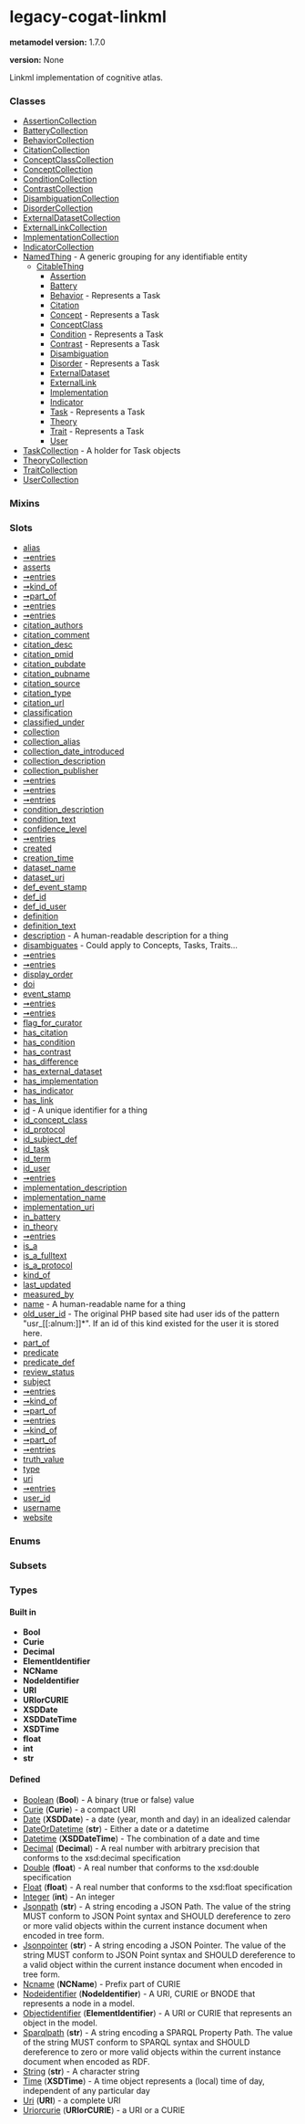 
# legacy-cogat-linkml


**metamodel version:** 1.7.0

**version:** None


Linkml implementation of cognitive atlas.


### Classes

 * [AssertionCollection](AssertionCollection.md)
 * [BatteryCollection](BatteryCollection.md)
 * [BehaviorCollection](BehaviorCollection.md)
 * [CitationCollection](CitationCollection.md)
 * [ConceptClassCollection](ConceptClassCollection.md)
 * [ConceptCollection](ConceptCollection.md)
 * [ConditionCollection](ConditionCollection.md)
 * [ContrastCollection](ContrastCollection.md)
 * [DisambiguationCollection](DisambiguationCollection.md)
 * [DisorderCollection](DisorderCollection.md)
 * [ExternalDatasetCollection](ExternalDatasetCollection.md)
 * [ExternalLinkCollection](ExternalLinkCollection.md)
 * [ImplementationCollection](ImplementationCollection.md)
 * [IndicatorCollection](IndicatorCollection.md)
 * [NamedThing](NamedThing.md) - A generic grouping for any identifiable entity
     * [CitableThing](CitableThing.md)
         * [Assertion](Assertion.md)
         * [Battery](Battery.md)
         * [Behavior](Behavior.md) - Represents a Task
         * [Citation](Citation.md)
         * [Concept](Concept.md) - Represents a Task
         * [ConceptClass](ConceptClass.md)
         * [Condition](Condition.md) - Represents a Task
         * [Contrast](Contrast.md) - Represents a Task
         * [Disambiguation](Disambiguation.md)
         * [Disorder](Disorder.md) - Represents a Task
         * [ExternalDataset](ExternalDataset.md)
         * [ExternalLink](ExternalLink.md)
         * [Implementation](Implementation.md)
         * [Indicator](Indicator.md)
         * [Task](Task.md) - Represents a Task
         * [Theory](Theory.md)
         * [Trait](Trait.md) - Represents a Task
         * [User](User.md)
 * [TaskCollection](TaskCollection.md) - A holder for Task objects
 * [TheoryCollection](TheoryCollection.md)
 * [TraitCollection](TraitCollection.md)
 * [UserCollection](UserCollection.md)

### Mixins


### Slots

 * [alias](alias.md)
 * [➞entries](assertionCollection__entries.md)
 * [asserts](asserts.md)
 * [➞entries](batteryCollection__entries.md)
 * [➞kind_of](battery__kind_of.md)
 * [➞part_of](battery__part_of.md)
 * [➞entries](behaviorCollection__entries.md)
 * [➞entries](citationCollection__entries.md)
 * [citation_authors](citation_authors.md)
 * [citation_comment](citation_comment.md)
 * [citation_desc](citation_desc.md)
 * [citation_pmid](citation_pmid.md)
 * [citation_pubdate](citation_pubdate.md)
 * [citation_pubname](citation_pubname.md)
 * [citation_source](citation_source.md)
 * [citation_type](citation_type.md)
 * [citation_url](citation_url.md)
 * [classification](classification.md)
 * [classified_under](classified_under.md)
 * [collection](collection.md)
 * [collection_alias](collection_alias.md)
 * [collection_date_introduced](collection_date_introduced.md)
 * [collection_description](collection_description.md)
 * [collection_publisher](collection_publisher.md)
 * [➞entries](conceptClassCollection__entries.md)
 * [➞entries](conceptCollection__entries.md)
 * [➞entries](conditionCollection__entries.md)
 * [condition_description](condition_description.md)
 * [condition_text](condition_text.md)
 * [confidence_level](confidence_level.md)
 * [➞entries](contrastCollection__entries.md)
 * [created](created.md)
 * [creation_time](creation_time.md)
 * [dataset_name](dataset_name.md)
 * [dataset_uri](dataset_uri.md)
 * [def_event_stamp](def_event_stamp.md)
 * [def_id](def_id.md)
 * [def_id_user](def_id_user.md)
 * [definition](definition.md)
 * [definition_text](definition_text.md)
 * [description](description.md) - A human-readable description for a thing
 * [disambiguates](disambiguates.md) - Could apply to Concepts, Tasks, Traits...
 * [➞entries](disambiguationCollection__entries.md)
 * [➞entries](disorderCollection__entries.md)
 * [display_order](display_order.md)
 * [doi](doi.md)
 * [event_stamp](event_stamp.md)
 * [➞entries](externalDatasetCollection__entries.md)
 * [➞entries](externalLinkCollection__entries.md)
 * [flag_for_curator](flag_for_curator.md)
 * [has_citation](has_citation.md)
 * [has_condition](has_condition.md)
 * [has_contrast](has_contrast.md)
 * [has_difference](has_difference.md)
 * [has_external_dataset](has_external_dataset.md)
 * [has_implementation](has_implementation.md)
 * [has_indicator](has_indicator.md)
 * [has_link](has_link.md)
 * [id](id.md) - A unique identifier for a thing
 * [id_concept_class](id_concept_class.md)
 * [id_protocol](id_protocol.md)
 * [id_subject_def](id_subject_def.md)
 * [id_task](id_task.md)
 * [id_term](id_term.md)
 * [id_user](id_user.md)
 * [➞entries](implementationCollection__entries.md)
 * [implementation_description](implementation_description.md)
 * [implementation_name](implementation_name.md)
 * [implementation_uri](implementation_uri.md)
 * [in_battery](in_battery.md)
 * [in_theory](in_theory.md)
 * [➞entries](indicatorCollection__entries.md)
 * [is_a](is_a.md)
 * [is_a_fulltext](is_a_fulltext.md)
 * [is_a_protocol](is_a_protocol.md)
 * [kind_of](kind_of.md)
 * [last_updated](last_updated.md)
 * [measured_by](measured_by.md)
 * [name](name.md) - A human-readable name for a thing
 * [old_user_id](old_user_id.md) - The original PHP based site had user ids of the pattern "usr_[[:alnum:]]*". If an id of this kind existed for the user it is stored here.
 * [part_of](part_of.md)
 * [predicate](predicate.md)
 * [predicate_def](predicate_def.md)
 * [review_status](review_status.md)
 * [subject](subject.md)
 * [➞entries](taskCollection__entries.md)
 * [➞kind_of](task__kind_of.md)
 * [➞part_of](task__part_of.md)
 * [➞entries](theoryCollection__entries.md)
 * [➞kind_of](theory__kind_of.md)
 * [➞part_of](theory__part_of.md)
 * [➞entries](traitCollection__entries.md)
 * [truth_value](truth_value.md)
 * [type](type.md)
 * [uri](uri.md)
 * [➞entries](userCollection__entries.md)
 * [user_id](user_id.md)
 * [username](username.md)
 * [website](website.md)

### Enums


### Subsets


### Types


#### Built in

 * **Bool**
 * **Curie**
 * **Decimal**
 * **ElementIdentifier**
 * **NCName**
 * **NodeIdentifier**
 * **URI**
 * **URIorCURIE**
 * **XSDDate**
 * **XSDDateTime**
 * **XSDTime**
 * **float**
 * **int**
 * **str**

#### Defined

 * [Boolean](types/Boolean.md)  (**Bool**)  - A binary (true or false) value
 * [Curie](types/Curie.md)  (**Curie**)  - a compact URI
 * [Date](types/Date.md)  (**XSDDate**)  - a date (year, month and day) in an idealized calendar
 * [DateOrDatetime](types/DateOrDatetime.md)  (**str**)  - Either a date or a datetime
 * [Datetime](types/Datetime.md)  (**XSDDateTime**)  - The combination of a date and time
 * [Decimal](types/Decimal.md)  (**Decimal**)  - A real number with arbitrary precision that conforms to the xsd:decimal specification
 * [Double](types/Double.md)  (**float**)  - A real number that conforms to the xsd:double specification
 * [Float](types/Float.md)  (**float**)  - A real number that conforms to the xsd:float specification
 * [Integer](types/Integer.md)  (**int**)  - An integer
 * [Jsonpath](types/Jsonpath.md)  (**str**)  - A string encoding a JSON Path. The value of the string MUST conform to JSON Point syntax and SHOULD dereference to zero or more valid objects within the current instance document when encoded in tree form.
 * [Jsonpointer](types/Jsonpointer.md)  (**str**)  - A string encoding a JSON Pointer. The value of the string MUST conform to JSON Point syntax and SHOULD dereference to a valid object within the current instance document when encoded in tree form.
 * [Ncname](types/Ncname.md)  (**NCName**)  - Prefix part of CURIE
 * [Nodeidentifier](types/Nodeidentifier.md)  (**NodeIdentifier**)  - A URI, CURIE or BNODE that represents a node in a model.
 * [Objectidentifier](types/Objectidentifier.md)  (**ElementIdentifier**)  - A URI or CURIE that represents an object in the model.
 * [Sparqlpath](types/Sparqlpath.md)  (**str**)  - A string encoding a SPARQL Property Path. The value of the string MUST conform to SPARQL syntax and SHOULD dereference to zero or more valid objects within the current instance document when encoded as RDF.
 * [String](types/String.md)  (**str**)  - A character string
 * [Time](types/Time.md)  (**XSDTime**)  - A time object represents a (local) time of day, independent of any particular day
 * [Uri](types/Uri.md)  (**URI**)  - a complete URI
 * [Uriorcurie](types/Uriorcurie.md)  (**URIorCURIE**)  - a URI or a CURIE
